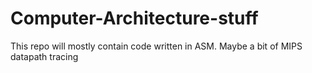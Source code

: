 # Computer-Architecture-stuff
This repo will mostly contain code written in ASM. 
Maybe a bit of MIPS datapath tracing 
